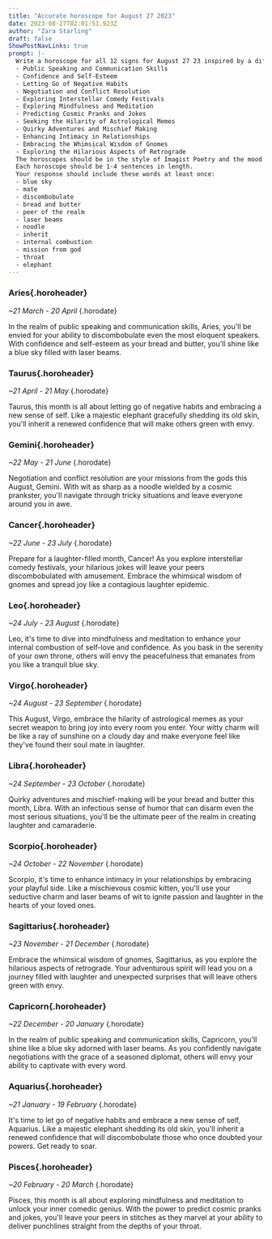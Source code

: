 ```yaml
---
title: "Accurate horoscope for August 27 2023"
date: 2023-08-27T02:01:51.923Z
author: "Zara Starling"
draft: false
ShowPostNavLinks: true
prompt: |-
  Write a horoscope for all 12 signs for August 27 23 inspired by a different focus for each. Ensure you do not include the focus in the response:
  - Public Speaking and Communication Skills
  - Confidence and Self-Esteem
  - Letting Go of Negative Habits
  - Negotiation and Conflict Resolution
  - Exploring Interstellar Comedy Festivals
  - Exploring Mindfulness and Meditation
  - Predicting Cosmic Pranks and Jokes
  - Seeking the Hilarity of Astrological Memes
  - Quirky Adventures and Mischief Making
  - Enhancing Intimacy in Relationships
  - Embracing the Whimsical Wisdom of Gnomes
  - Exploring the Hilarious Aspects of Retrograde
  The horoscopes should be in the style of Imagist Poetry and the mood of envy
  Each horoscope should be 1-4 sentences in length.
  Your response should include these words at least once:
  - blue sky
  - mate
  - discombobulate
  - bread and butter
  - peer of the realm
  - laser beams
  - noodle
  - inherit
  - internal combustion
  - mission from god
  - throat
  - elephant
---
```


### Aries{.horoheader}

*~21 March - 20 April*
{.horodate}

In the realm of public speaking and communication skills, Aries, you'll be envied for your ability to discombobulate even the most eloquent speakers. With confidence and self-esteem as your bread and butter, you'll shine like a blue sky filled with laser beams.


### Taurus{.horoheader}

*~21 April - 21 May*
{.horodate}

Taurus, this month is all about letting go of negative habits and embracing a new sense of self. Like a majestic elephant gracefully shedding its old skin, you'll inherit a renewed confidence that will make others green with envy.


### Gemini{.horoheader}

*~22 May - 21 June*
{.horodate}

Negotiation and conflict resolution are your missions from the gods this August, Gemini. With wit as sharp as a noodle wielded by a cosmic prankster, you'll navigate through tricky situations and leave everyone around you in awe.


### Cancer{.horoheader}

*~22 June - 23 July*
{.horodate}

Prepare for a laughter-filled month, Cancer! As you explore interstellar comedy festivals, your hilarious jokes will leave your peers discombobulated with amusement. Embrace the whimsical wisdom of gnomes and spread joy like a contagious laughter epidemic.


### Leo{.horoheader}

*~24 July - 23 August*
{.horodate}

Leo, it's time to dive into mindfulness and meditation to enhance your internal combustion of self-love and confidence. As you bask in the serenity of your own throne, others will envy the peacefulness that emanates from you like a tranquil blue sky.


### Virgo{.horoheader}

*~24 August - 23 September*
{.horodate}

This August, Virgo, embrace the hilarity of astrological memes as your secret weapon to bring joy into every room you enter. Your witty charm will be like a ray of sunshine on a cloudy day and make everyone feel like they've found their soul mate in laughter.


### Libra{.horoheader}

*~24 September - 23 October*
{.horodate}

Quirky adventures and mischief-making will be your bread and butter this month, Libra. With an infectious sense of humor that can disarm even the most serious situations, you'll be the ultimate peer of the realm in creating laughter and camaraderie.


### Scorpio{.horoheader}

*~24 October - 22 November*
{.horodate}

Scorpio, it's time to enhance intimacy in your relationships by embracing your playful side. Like a mischievous cosmic kitten, you'll use your seductive charm and laser beams of wit to ignite passion and laughter in the hearts of your loved ones.


### Sagittarius{.horoheader}

*~23 November - 21 December*
{.horodate}

Embrace the whimsical wisdom of gnomes, Sagittarius, as you explore the hilarious aspects of retrograde. Your adventurous spirit will lead you on a journey filled with laughter and unexpected surprises that will leave others green with envy.


### Capricorn{.horoheader}

*~22 December - 20 January*
{.horodate}

In the realm of public speaking and communication skills, Capricorn, you'll shine like a blue sky adorned with laser beams. As you confidently navigate negotiations with the grace of a seasoned diplomat, others will envy your ability to captivate with every word.


### Aquarius{.horoheader}

*~21 January - 19 February*
{.horodate}

It's time to let go of negative habits and embrace a new sense of self, Aquarius. Like a majestic elephant shedding its old skin, you'll inherit a renewed confidence that will discombobulate those who once doubted your powers. Get ready to soar.


### Pisces{.horoheader}

*~20 February - 20 March*
{.horodate}

Pisces, this month is all about exploring mindfulness and meditation to unlock your inner comedic genius. With the power to predict cosmic pranks and jokes, you'll leave your peers in stitches as they marvel at your ability to deliver punchlines straight from the depths of your throat.

